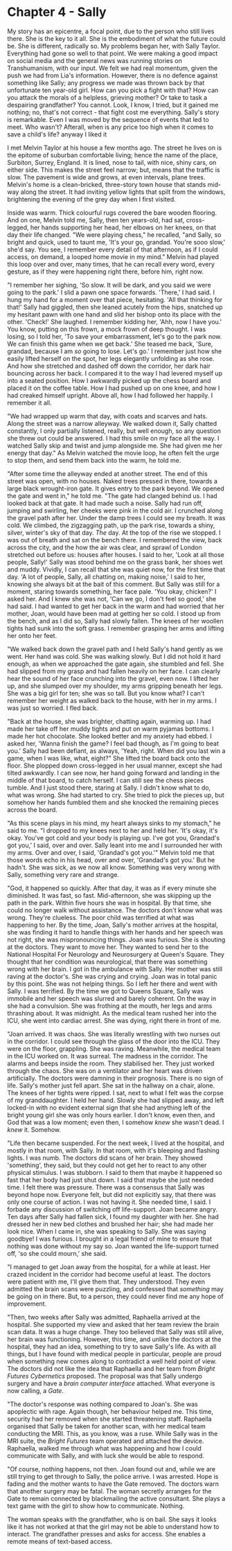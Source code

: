 
# Chapter 4 - Sally

<!-- 

Editing: Needs re-writing, to ensure the style is matching. 

Storyline: stretches over ~18 months.

- [Day zero (D0)] Sally was taken ill on a cold day at the end of January
- [D0 + 40] She is in a coma for nearly 6 weeks - they discuss termination
- [D0 + 41] *Bright Futures* get involved and make an assessment of her brain function
- [D0 + 80] At the middle of April she has the Gate inserted
- [D0 + 120] She regains base motor function, her heart can beat again, though she requires breathing assistance
- [D0 + 135] She has Internet connectivity
- [D0 + 300] Her health diminishes as she struggles mentally with her state
- [D0 + 400] She is given artificial sight and hearing and her memory is augmented
- [D0 + 500] Melvin joins her and *connects* 
- [D0 + 550] Godwin's interview ALIGNMENT
- [D0 + 900] She regains all gross motor function and can leave hospital
- [D0 + 1000] She regains sight and hearing and can move her upper body
- [D0 + 1000] ALIGNMENT (Godwin Day 360)

-->

My story has an epicentre, a focal point, due to the person who still lives there. She is the key to it all. She is the embodiment of what the future could be. She is different, radically so. My problems began her, with Sally Taylor. Everything had gone so well to that point. We were making a good impact on social media and the general news was running stories on Transhumanism, with our input. We felt we had real momentum, given the push we had from Lia's information. However, there is no defence against something like Sally; any progress we made was thrown back by that unfortunate ten year-old girl. How can you pick a fight with that? How can you attack the morals of a helpless, grieving mother? Or take to task a despairing grandfather? You cannot. Look, I know, I tried, but it gained me nothing; no, that's not correct - that fight cost me everything. Sally's story is remarkable. Even I was moved by the sequence of events that led to meet. Who wasn't? Afterall, when is any price too high when it comes to save a child's life? anyway I liked it

I met Melvin Taylor at his house a few months ago. The street he lives on is the epitome of suburban comfortable living; hence the name of the place, Surbiton, Surrey, England. It is lined, nose to tail, with nice, shiny cars, on either side. This makes the street feel narrow; but, means that the traffic is slow. The pavement is wide and grows, at even intervals, plane trees. Melvin's home is a clean-bricked, three-story town house that stands mid-way along the street. It had inviting yellow lights that spilt from the windows, brightening the evening of the grey day when I first visited.

Inside was warm. Thick colourful rugs covered the bare wooden flooring. And on one, Melvin told me, Sally, then ten years-old, had sat, cross-legged, her hands supporting her head, her elbows on her knees, on that day their life changed. "We were playing chess," he recalled, "and Sally, so bright and quick, used to taunt me, 'It's your go, grandad. You're sooo slow,' she'd say. You see, I remember every detail of that afternoon, as if I could access, on demand, a looped home movie in my mind." Melvin had played this loop over and over, many times, that he can recall every word, every gesture, as if they were happening right there, before him, right now.

"I remember her sighing, 'So slow. It will be dark, and you said we were going to the park.' I slid a pawn one space forwards. 'There,' I had said. I hung my hand for a moment over that piece, hesitating. 'All that thinking for that!' Sally had giggled, then she leaned acutely from the hips, snatched up my hesitant pawn with one hand and slid her bishop onto its place with the other. 'Check!' She laughed. I remember kidding her, 'Ahh, now I have you.' You know, putting on this frown, a mock frown of deep thought. I was losing, so I told her, 'To save your embarrassment, let's go to the park now. We can finish this game when we get back.' She teased me back, 'Sure, grandad, because I am *so* going to lose. Let's go.' I remember just how she easily lifted herself on the spot, her legs elegantly unfolding as she rose. And how she stretched and dashed off down the corridor, her dark hair bouncing across her back. I compared it to the way I had levered myself up into a seated position. How I awkwardly picked up the chess board and placed it on the coffee table. How I had pushed up on one knee, and how I had creaked himself upright. Above all, how I had followed her happily. I remember it all.

"We had wrapped up warm that day, with coats and scarves and hats. Along the street was a narrow alleyway. We walked down it, Sally chatted constantly, I only partially listened, really, but well enough, so any question she threw out could be answered. I had this smile on my face all the way. I watched Sally skip and twist and jump alongside me. She had given me her energy that day." As Melvin watched the movie loop, he often felt the urge to stop them, and send them back into the warm, he told me.

"After some time the alleyway ended at another street. The end of this street was open, with no houses. Naked trees pressed in there, towards a large black wrought-iron gate. It gives entry to the park beyond. We opened the gate and went in," he told me. "The gate had clanged behind us. I had looked back at that gate. It had made such a noise. Sally had run off, jumping and swirling, her cheeks were pink in the cold air. I crunched along the gravel path after her. Under the damp trees I could see my breath. It was cold. We climbed, the zigzagging path, up the park rise, towards a shiny, silver, winter's sky of that day. *The* day.
At the top of the rise we stopped. I was out of breath and sat on the bench there. I remembered the view, back across the city, and the how the air was clear, and sprawl of London stretched out before us: houses after houses. I said to her, 'Look at all those people, Sally!' Sally was stood behind me on the grass bank, her shoes wet and muddy. Vividly, I can recall that she was quiet now, for the first time that day. 'A lot of people, Sally, all chatting on, making noise,' I said to her, knowing she always bit at the bait of this comment. But Sally was still for a moment, staring towards something, her face pale. 'You okay, chicken?' I asked her. And I knew she was not, 'Can we go, I don't feel so good,' she had said. I had wanted to get her back in the warm and had worried that her mother, Joan, would have been mad at getting her so cold. I stood up from the bench, and as I did so, Sally had slowly fallen. The knees of her woollen tights had sunk into the soft grass. I remember grasping her arms and lifting her onto her feet.

"We walked back down the gravel path and I held Sally's hand gently as we went. Her hand was cold. She was walking slowly. But I did not hold it hard enough, as when we approached the gate again, she stumbled and fell. She had slipped from my grasp and had fallen heavily on her face. I can clearly hear the sound of her face crunching into the gravel, even now. I lifted her up, and she slumped over my shoulder, my arms gripping beneath her legs. She was a big girl for ten; she was so tall. But you know what? I can't remember her weight as walked back to the house, with her in my arms. I was just so worried. I fled back.

"Back at the house, she was brighter, chatting again, warming up. I had made her take off her muddy tights and put on warm pyjamas bottoms. I made her hot chocolate. She looked better and my anxiety had ebbed. I asked her, 'Wanna finish the game? I feel bad though, as I'm going to beat you.' Sally had been defiant, as always, 'Yeah, right. When did you last win a game, when I was like, what, eight?" She lifted the board back onto the floor. She plopped down cross-legged in her usual manner, except she had tilted awkwardly. I can see now, her hand going forward and landing in the middle of that board, to catch herself. I can still see the chess pieces tumble. And I just stood there, staring at Sally. I didn't know what to do, what was wrong. She had started to cry. She tried to pick the pieces up, but somehow her hands fumbled them and she knocked the remaining pieces across the board.

"As this scene plays in his mind, my heart always sinks to my stomach," he said to me. "I dropped to my knees next to her and held her. 'It's okay, it's okay. You've got cold and your body is playing up. I've got you, Grandad's got you,' I said, over and over. Sally leant into me and I surrounded her with my arms. Over and over, I said, 'Grandad's got you.'" Melvin told me that those words echo in his head, over and over, 'Grandad's got you.' But he hadn't. She was sick, as we now all know. Something was very wrong with Sally, something very rare and strange.

"God, it happened so quickly. After that day, it was as if every minute she diminished. It was fast, so fast. Mid-afternoon, she was skipping up the path in the park. Within five hours she was in hospital. By that time, she could no longer walk without assistance. The doctors don't know what was wrong. They're clueless. The poor child was terrified at what was happening to her. By the time, Joan, Sally's mother arrives at the hospital, she was finding it hard to handle things with her hands and her speech was not right, she was mispronouncing things. Joan was furious. She is shouting at the doctors. They want to move her. They wanted to send her to the National Hospital For Neurology and Neurosurgery at Queen's Square. They thought that her condition was neurological, that there was something wrong with her brain. I got in the ambulance with Sally. Her mother was still raving at the doctor's. She was crying and crying. Joan was in total panic by this point. She was not helping things. So I left her there and went with Sally. I was terrified. By the time we got to Queens Square, Sally was immobile and her speech was slurred and barely coherent. On the way in she had a convulsion. She was frothing at the mouth, her legs and arms thrashing about. It was midnight. As the medical team rushed her into the ICU, she went into cardiac arrest. She was dying, right there in front of me.

"Joan arrived. It was chaos. She was literally wrestling with two nurses out in the corridor. I could see through the glass of the door into the ICU. They were on the floor, grappling. She was raving. Meanwhile, the medical team in the ICU worked on. It was surreal. The madness in the corridor. The alarms and beeps inside the room. They stabilised her. They just worked through the chaos. She was on a ventilator and her heart was driven artificially. The doctors were damning in their prognosis. There is no sign of life. Sally's mother just fell apart. She sat in the hallway on a chair, alone. The knees of her tights were ripped. I sat, next to what I felt was the corpse of my granddaughter. I held her hand. Slowly she had slipped away, and left locked-in with no evident external sign that she had anything left of the bright young girl she was only hours earlier. I don't know, even then, and God that was a low moment; even then, I somehow *knew* she wasn't dead. I *knew* it. Somehow.

"Life then became suspended. For the next week, I lived at the hospital, and mostly in that room, with Sally. In that room, with it's bleeping and flashing lights. I was numb. The doctors did scans of her brain. They showed 'something', they said, but they could not get her to react to any other physical stimulus. I was stubborn. I said to them that maybe it happened so fast that her body had just shut down. I said that maybe she just needed time. I felt there was pressure. There was a consensus that Sally was beyond hope now. Everyone felt, but did not explicitly say, that there was only one course of action. I was not having it. She needed time, I said. I forbade any discussion of switching off life-support. Joan became angry. Ten days after Sally had fallen sick, I found my daughter with her. She had dressed her in new bed clothes and brushed her hair; she had made her look nice. When I came in, she was speaking to Sally. She was saying goodbye! I was furious. I brought in a legal friend of mine to ensure that nothing was done without my say so. Joan wanted the life-support turned off, 'so she could mourn,' she said.

"I managed to get Joan away from the hospital, for a while at least. Her crazed incident in the corridor had become useful at least. The doctors were patient with me, I'll give them that. They understood. They even admitted the brain scans were puzzling, and confessed that *something* may be going on in there. But, to a person, they could never find me any hope of improvement. 

"Then, two weeks after Sally was admitted, Raphaella arrived at the hospital. She supported my view and asked that her team review the brain scan data. It was a huge change. They too believed that Sally was still alive, her brain was functioning. However, this time, and unlike the doctors at the hospital, they had an idea, something to try to save Sally's life. As with all things, but I have found with medical people in particular, people are proud when something new comes along to contradict a well held point of view. The doctors did not like the idea that Raphaella and her team from *Bright Futures Cybernetics* proposed. The proposal was that Sally undergo surgery and have a *brain computer interface* attached. What everyone is now calling, a *Gate*.

"The doctor's response was nothing compared to Joan's. She was apoplectic with rage. Again though, her behaviour helped me. This time, security had her removed when she started threatening staff. Raphaella organised that Sally be taken for another scan, with her medical team conducting the MRI. This, as you know, was a ruse. While Sally was in the MRI suite, the *Bright Futures* team operated and attached the device. Raphaella, walked me through what was happening and how I could communicate with Sally, and with luck she would be able to respond.

<!-- This fills in the detail from Lia's description. Melville is a much more fastidious narrator. -->

"Of course, nothing happens, not then. Joan found out and, while we are still trying to get through to Sally, the police arrive. I was arrested. Hope is fading and the mother wants to have the Gate removed. The doctors warn that another surgery may be fatal. The woman secretly arranges for the Gate to remain connected by blackmailing the active consultant. She plays a text game with the girl to show how to communicate. Nothing.

The woman speaks with the grandfather, who is on bail. She says it looks like it has not worked at that the girl may not be able to understand how to interact. The grandfather presses and asks for access. She enables a remote means of text-based access.


